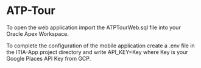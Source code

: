 # ATP-Tour

To open the web application import the ATPTourWeb.sql file into your Oracle Apex Workspace.

To complete the configuration of the mobile application create a .env file in the ITIA-App project directory and write API_KEY=Key where Key is your Google Places API Key from GCP.
